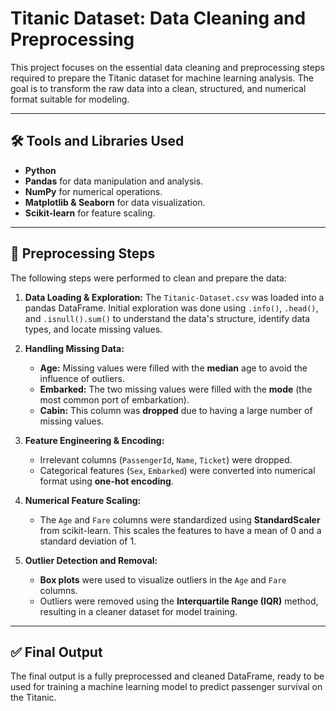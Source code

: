 # Titanic Dataset: Data Cleaning and Preprocessing

This project focuses on the essential data cleaning and preprocessing steps required to prepare the Titanic dataset for machine learning analysis. The goal is to transform the raw data into a clean, structured, and numerical format suitable for modeling.

---

## 🛠️ Tools and Libraries Used
* **Python**
* **Pandas** for data manipulation and analysis.
* **NumPy** for numerical operations.
* **Matplotlib & Seaborn** for data visualization.
* **Scikit-learn** for feature scaling.

---

## 🧹 Preprocessing Steps

The following steps were performed to clean and prepare the data:

1.  **Data Loading & Exploration:** The `Titanic-Dataset.csv` was loaded into a pandas DataFrame. Initial exploration was done using `.info()`, `.head()`, and `.isnull().sum()` to understand the data's structure, identify data types, and locate missing values.

2.  **Handling Missing Data:**
    * **Age:** Missing values were filled with the **median** age to avoid the influence of outliers.
    * **Embarked:** The two missing values were filled with the **mode** (the most common port of embarkation).
    * **Cabin:** This column was **dropped** due to having a large number of missing values.

3.  **Feature Engineering & Encoding:**
    * Irrelevant columns (`PassengerId`, `Name`, `Ticket`) were dropped.
    * Categorical features (`Sex`, `Embarked`) were converted into numerical format using **one-hot encoding**.

4.  **Numerical Feature Scaling:**
    * The `Age` and `Fare` columns were standardized using **StandardScaler** from scikit-learn. This scales the features to have a mean of 0 and a standard deviation of 1.

5.  **Outlier Detection and Removal:**
    * **Box plots** were used to visualize outliers in the `Age` and `Fare` columns.
    * Outliers were removed using the **Interquartile Range (IQR)** method, resulting in a cleaner dataset for model training.

---

## ✅ Final Output

The final output is a fully preprocessed and cleaned DataFrame, ready to be used for training a machine learning model to predict passenger survival on the Titanic.
